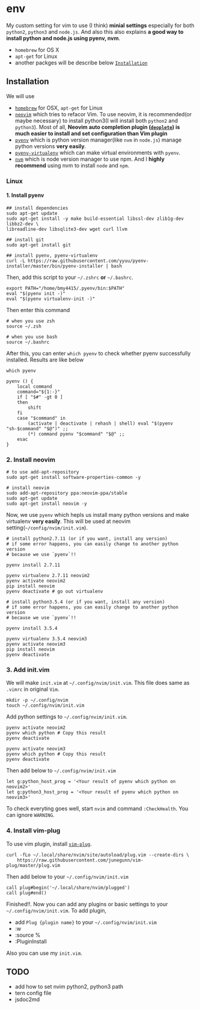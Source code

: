 # env
My custom setting for vim to use (I think) **minial settings** especially for both `python2`, `python3` and `node.js`. And also this also explains **a good way to install python and node.js using pyenv, nvm**.

- `homebrew` for OS X
- `apt-get` for Linux
- another packges will be describe below [`Installation`](#-Installation)


## Installation
We will use
- [`homebrew`](https://brew.sh) for OSX, `apt-get` for Linux
- [`neovim`](https://github.com/neovim/neovim) which tries to refacor Vim. To use neovim, it is recommended(or maybe necessary) to install python3(I will install both `python2` and `python3`). Most of all, **Neovim auto completion plugin ([`deoplete`](https://github.com/Shougo/deoplete.nvim)) is much easier to install and set configuration than Vim plugin**
- [`pyenv`](https://github.com/pyenv/pyenv) which is python version manager(like `nvm` in `node.js`) manage python versions **very easily**.
- [`pyenv-virtualenv`](https://github.com/pyenv/pyenv-virtualenv) which can make virtual environments with `pyenv`.
- [`nvm`](https://github.com/creationix/nvm) which is node version manager to use npm. And I **highly recommend** using nvm to install `node` and `npm`.


### Linux
  #### 1. Install pyenv

```
## install dependencies
sudo apt-get update
sudo apt-get install -y make build-essential libssl-dev zlib1g-dev libbz2-dev \
libreadline-dev libsqlite3-dev wget curl llvm

## install git
sudo apt-get install git

## install pyenv, pyenv-virtualenv
curl -L https://raw.githubusercontent.com/yyuu/pyenv-installer/master/bin/pyenv-installer | bash
```

Then, add this script to your `~/.zshrc` **or**
`~/.bashrc`.

```
export PATH="/home/bmy4415/.pyenv/bin:$PATH"
eval "$(pyenv init -)"
eval "$(pyenv virtualenv-init -)"
```

Then enter this command
```
# when you use zsh
source ~/.zsh

# when you use bash
source ~/.bashrc
```

After this, you can enter `which pyenv` to check whether pyenv successfully installed. Results are like below
```
which pyenv

pyenv () {
	local command
	command="${1:-}"
	if [ "$#" -gt 0 ]
	then
		shift
	fi
	case "$command" in
		(activate | deactivate | rehash | shell) eval "$(pyenv "sh-$command" "$@")" ;;
		(*) command pyenv "$command" "$@" ;;
	esac
}
```

### 2. Install neovim
```
# to use add-apt-repository
sudo apt-get install software-properties-common -y

# install neovim
sudo add-apt-repository ppa:neovim-ppa/stable
sudo apt-get update
sudo apt-get install neovim -y
```

Now, we use `pyenv` which hepls us install many python versions and make virtualenv **very easily**. This will be used at neovim setting(`~/config/nvim/init.vim`).
```
# install python2.7.11 (or if you want, install any version)
# if some error happens, you can easily change to another python version
# because we use `pyenv`!!

pyenv install 2.7.11

pyenv virtualenv 2.7.11 neovim2
pyenv activate neovim2
pip install neovim
pyenv deactivate # go out virtualenv

# install python3.5.4 (or if you want, install any version)
# if some error happens, you can easily change to another python version
# because we use `pyenv`!!

pyenv install 3.5.4

pyenv virtualenv 3.5.4 neovim3
pyenv activate neovim3
pip install neovim
pyenv deactivate
```


### 3. Add init.vim

We will make `init.vim` at `~/.config/nvim/init.vim`. This file does same as `.vimrc` in original `Vim`.

```
mkdir -p ~/.config/nvim
touch ~/.config/nvim/init.vim
```

Add python settings to `~/.config/nvim/init.vim`.

```
pyenv activate neovim2
pyenv which python # Copy this result
pyenv deactivate

pyenv activate neovim3
pyenv which python # Copy this result
pyenv deactivate
```

Then add below to `~/.config/nvim/init.vim`

```
let g:python_host_prog = '<Your result of pyenv which python on neovim2>'
let g:python3_host_prog = '<Your result of pyenv which python on neovim3>'
```

To check everyting goes well, start `nvim` and command `:CheckHealth`. You can ignore `WARNING`.

### 4. Install vim-plug
To use vim plugin, install [`vim-plug`](https://github.com/junegunn/vim-plug).

```
curl -fLo ~/.local/share/nvim/site/autoload/plug.vim --create-dirs \
    https://raw.githubusercontent.com/junegunn/vim-plug/master/plug.vim
```

Then add below to your `~/.config/nvim/init.vim`

```
call plug#begin('~/.local/share/nvim/plugged')
call plug#end()
```

Finished!!. Now you can add any plugins or basic settings to your `~/.config/nvim/init.vim`. To add plugin,
- add `Plug {plugin name}` to your `~/.config/nvim/init.vim`
- :w
- :source %
- :PluginInstall

Also you can use my `init.vim`.



## TODO
* add how to set nvim python2, python3 path
* tern config file
* jsdoc2md
